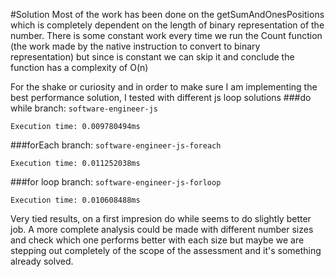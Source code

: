 #Solution
Most of the work has been done on the getSumAndOnesPositions which is completely dependent on the length of binary representation of the number. There is some constant work every time we run the Count function (the work made by the native instruction to convert to binary representation) but since is constant we can skip it and conclude the function has a complexity of O(n)

For the shake or curiosity and in order to make sure I am implementing the best performance solution, I tested with different js loop solutions
###do while
branch: `software-engineer-js`

`Execution time: 0.009780494ms`

###forEach
branch: `software-engineer-js-foreach`

`Execution time: 0.011252038ms`

###for loop
branch: `software-engineer-js-forloop`

`Execution time: 0.010608488ms`

Very tied results, on a first impresion do while seems to do slightly better job. A more complete analysis could be made with different number sizes and check which one performs better with each size but maybe we are stepping out completely of the scope of the assessment and it's something already solved.
